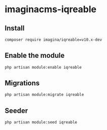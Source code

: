 # imaginacms-iqreable

## Install
```bash
composer require imagina/iqreable=v10.x-dev
```

## Enable the module
```bash
php artisan module:enable iqreable
```

## Migrations
```bash
php artisan module:migrate iqreable
```

## Seeder
```bash
php artisan module:seed iqreable
```
